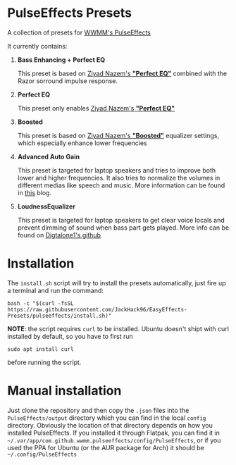 # PulseEffects Presets

A collection of presets for [WWMM's PulseEffects](https://github.com/wwmm/pulseeffects)

It currently contains:

1. **Bass Enhancing + Perfect EQ**

   This preset is based on [Ziyad Nazem's __"Perfect EQ"__](https://www.ziyadnazem.com/post/956431457/the-perfect-eq-settings-unmasking-the-eq) combined with the Razor sorround impulse response.

2. **Perfect EQ**

   This preset only enables [Ziyad Nazem's __"Perfect EQ"__](https://www.ziyadnazem.com/post/956431457/the-perfect-eq-settings-unmasking-the-eq)
   
3. **Boosted**

   This preset is based on [Ziyad Nazem's __"Boosted"__](https://www.ziyadnazem.com/post/956431457/the-perfect-eq-settings-unmasking-the-eq) equalizer settings, which especially enhance lower frequencies

4. **Advanced Auto Gain**

	This preset is targeted for laptop speakers and tries to improve both lower and higher frequencies. It also tries to normalize the volumes in different medias like speech and music. More information can be found in [this](https://medium.com/@susuthapa19961227/trying-to-improve-audio-in-linux-with-pulseeffects-63f37ea5b320) blog.
	
5. **LoudnessEqualizer**

	This preset is targeted for laptop speakers to get clear voice locals and prevent dimming of sound when bass part gets played. More info can be found on [Digtalone1's github](https://github.com/Digitalone1/EasyEffects-Presets)

# Installation
The `install.sh` script will try to install the presets automatically, just fire up a terminal and run the command:
```shell
bash -c "$(curl -fsSL https://raw.githubusercontent.com/JackHack96/EasyEffects-Presets/pulseeffects/install.sh)"
```
**NOTE**: the script requires `curl` to be installed. Ubuntu doesn't shipt with curl installed by default, so you have to first run
```shell
sudo apt install curl
```
before running the script.

# Manual installation
Just clone the repository and then copy the `.json` files into the `PulseEffects/output` directory which you can find in the local `config` directory. Obviously the location of that directory depends on how you installed PulseEffects. If you installed it through Flatpak, you can find it in `~/.var/app/com.github.wwmm.pulseeffects/config/PulseEffects`, or if you used the PPA for Ubuntu (or the AUR package for Arch) it should be `~/.config/PulseEffects`
